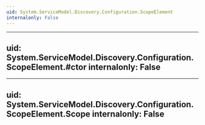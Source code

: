 ```yaml
---
uid: System.ServiceModel.Discovery.Configuration.ScopeElement
internalonly: False
---
```


---
uid: System.ServiceModel.Discovery.Configuration.ScopeElement.#ctor
internalonly: False
---

---
uid: System.ServiceModel.Discovery.Configuration.ScopeElement.Scope
internalonly: False
---
